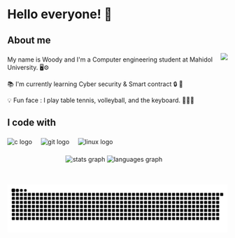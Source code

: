<h1 align="left">Hello everyone! 👋 </h1>

###

<h2 align="left">About me</h2>
<img align="right" height="300" src="https://media1.tenor.com/m/3qDw5i6bwGUAAAAC/dm4uz3-nichijou.gif"  />

###

<p align="left">My name is Woody and I'm a Computer engineering student at Mahidol University. 🖥⚙</p>
<p align="left">📚 I'm currently learning Cyber security & Smart contract 🔒 📜</p>
<p>💡 Fun face : I play table tennis, volleyball, and the keyboard. 🏓🏐🎹</p>


###

<h2 align="left">I code with</h2>

###

<div align="left">
  <img src="https://cdn.jsdelivr.net/gh/devicons/devicon/icons/c/c-original.svg" height="40" alt="c logo"  />
  <img width="12" />
  <img src="https://cdn.jsdelivr.net/gh/devicons/devicon/icons/git/git-original.svg" height="40" alt="git logo"  />
  <img width="12" />
  <img src="https://cdn.jsdelivr.net/gh/devicons/devicon/icons/linux/linux-original.svg" height="40" alt="linux logo"  />
</div>

###
<!-- 
<h2 align="left">Find me here</h2>

###

<div align="left">
  <a href="https://your-social-media-link" target="_blank">
  <img src="https://raw.githubusercontent.com/maurodesouza/profile-readme-generator/master/src/assets/icons/social/medium/default.svg" width="52" height="40" alt="medium logo"  />
  </a>
  <img src="https://raw.githubusercontent.com/maurodesouza/profile-readme-generator/master/src/assets/icons/social/gmail/default.svg" width="52" height="40" alt="gmail logo"  />
  <img src="https://raw.githubusercontent.com/maurodesouza/profile-readme-generator/master/src/assets/icons/social/discord/default.svg" width="52" height="40" alt="discord logo"  />
  <img src="https://raw.githubusercontent.com/maurodesouza/profile-readme-generator/master/src/assets/icons/social/linkedin/default.svg" width="52" height="40" alt="linkedin logo"  />
  <img src="https://raw.githubusercontent.com/maurodesouza/profile-readme-generator/master/src/assets/icons/social/tryhackme/default.svg" width="52" height="40" alt="tryhackme logo"  />
</div>
-->
###

<div align="center">
  
  <img src="https://github-readme-stats.vercel.app/api?username=WoodMMK&hide_title=false&hide_rank=false&show_icons=true&include_all_commits=true&count_private=true&disable_animations=false&theme=ocean_dark&locale=en&hide_border=false&order=1" height="150" alt="stats graph"  />
  <img src="https://github-readme-stats.vercel.app/api/top-langs?username=WoodMMK&locale=en&hide_title=false&layout=compact&card_width=320&langs_count=5&theme=ocean_dark&hide_border=false&order=2" height="150" alt="languages graph"  />
  <img src="https://raw.githubusercontent.com/WoodMMK/WoodMMK/output/snake.svg" alt="Snake animation" />
  
</div>



###
